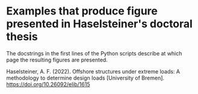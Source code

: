 # Examples that produce figure presented in Haselsteiner's doctoral thesis

The docstrings in the first lines of the Python scripts describe at which page the resulting figures are presented.

Haselsteiner, A. F. (2022). Offshore structures under extreme loads: A methodology to determine design loads [University of Bremen]. https://doi.org/10.26092/elib/1615